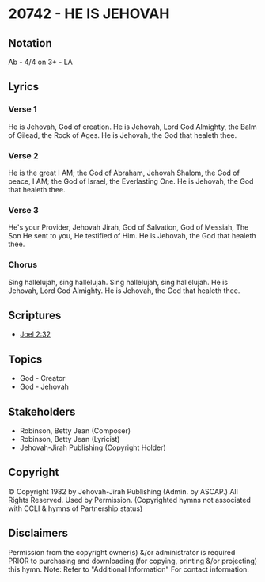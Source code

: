 # 20742 - HE IS JEHOVAH

## Notation

Ab - 4/4 on 3+ - LA

## Lyrics

### Verse 1

He is Jehovah, God of creation. He is Jehovah, Lord God Almighty, the Balm of Gilead, the Rock of Ages. He is Jehovah, the God that healeth thee.

### Verse 2

He is the great I AM; the God of Abraham, Jehovah Shalom, the God of peace, I AM; the God of Israel, the Everlasting One. He is Jehovah, the God that healeth thee.

### Verse 3

He's your Provider, Jehovah Jirah, God of Salvation, God of Messiah, The Son He sent to you, He testified of Him. He is Jehovah, the God that healeth thee.

### Chorus

Sing hallelujah, sing hallelujah. Sing hallelujah, sing hallelujah. He is Jehovah, Lord God Almighty. He is Jehovah, the God that healeth thee.


## Scriptures

- [Joel 2:32](https://www.biblegateway.com/passage/?search=Joel%202%3A32)

## Topics

- God - Creator
- God - Jehovah

## Stakeholders

- Robinson, Betty Jean (Composer)
- Robinson, Betty Jean (Lyricist)
- Jehovah-Jirah Publishing (Copyright Holder)

## Copyright

© Copyright 1982 by Jehovah-Jirah Publishing (Admin. by ASCAP.) All Rights Reserved. Used by Permission.
(Copyrighted hymns not associated with CCLI & hymns of Partnership status)

## Disclaimers

Permission from the copyright owner(s) &/or administrator is required PRIOR to purchasing and downloading (for copying, printing &/or projecting) this hymn.
Note: Refer to "Additional Information" For contact information.

